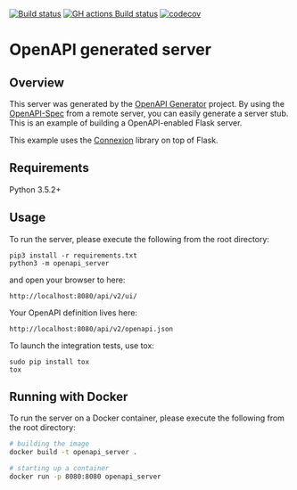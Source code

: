 [![Build status](https://ci.appveyor.com/api/projects/status/l77x6qbx0hslwqfd/branch/master?svg=true)](https://ci.appveyor.com/project/bcdev/xcube-geodb/branch/master)
[![GH actions Build status](https://github.com/bcdev/xcube-hub/actions/workflows/test.yml/badge.svg)](https://github.com/bcdev/xcube-hub/actions/workflows/test.yml/badge.svg)
[![codecov](https://codecov.io/gh/bcdev/xcube-hub/branch/master/graph/badge.svg)](https://codecov.io/gh/bcdev/xcube-hub)

# OpenAPI generated server
## Overview

This server was generated by the [OpenAPI Generator](https://openapi-generator.tech) project. By using the
[OpenAPI-Spec](https://openapis.org) from a remote server, you can easily generate a server stub.  This
is an example of building a OpenAPI-enabled Flask server.

This example uses the [Connexion](https://github.com/zalando/connexion) library on top of Flask.

## Requirements
Python 3.5.2+

## Usage
To run the server, please execute the following from the root directory:

```
pip3 install -r requirements.txt
python3 -m openapi_server
```

and open your browser to here:

```
http://localhost:8080/api/v2/ui/
```

Your OpenAPI definition lives here:

```
http://localhost:8080/api/v2/openapi.json
```

To launch the integration tests, use tox:
```
sudo pip install tox
tox
```

## Running with Docker

To run the server on a Docker container, please execute the following from the root directory:

```bash
# building the image
docker build -t openapi_server .

# starting up a container
docker run -p 8080:8080 openapi_server
```